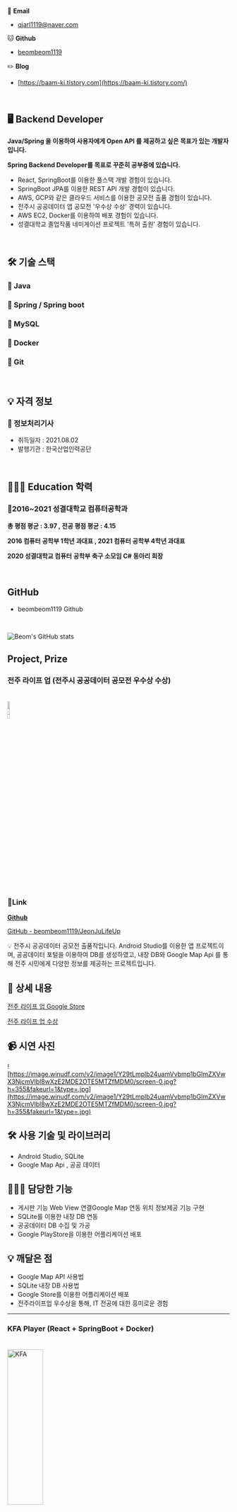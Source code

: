 

        
📧 **Email**

- qjarl1119@naver.com
     
🐱 **Github**

- [beombeom1119](https://github.com/beombeom1119)

✏️ **Blog**

- [https://baam-ki.tistory.com](https://baam-ki.tistory.com/)
 
</p>
<br/>

## 🖥 **Backend Developer**


**Java/Spring 을 이용하여 사용자에게 Open API 를 제공하고 싶은 목표가 있는 개발자입니다.**

**Spring Backend Developer를 목표로 꾸준히 공부중에 있습니다.**

- React, SpringBoot를 이용한 풀스택 개발 경험이 있습니다.
- SpringBoot JPA를 이용한 REST API 개발 경험이 있습니다.
- AWS, GCP와 같은 클라우드 서비스를 이용한 공모전 출품 경험이 있습니다.
- 전주시 공공데이터 앱 공모전 '우수상 수상' 경력이 있습니다.
- AWS EC2, Docker를 이용하여 배포 경험이 있습니다.
- 성결대학교 졸업작품 네미게이션 프로젝트 '특허 출원' 경험이 있습니다.


<br/>

## 🛠️ 기술 스택

### 🔹 Java

### 🔹 Spring / Spring boot

### 🔹 MySQL

### 🔹 Docker

### 🔸 Git

<br/>

## 💡 자격 정보

### 🔹 정보처리기사

- 취득일자 : 2021.08.02
- 발행기관 : 한국산업인력공단


<br/>

## 👨🏻‍🎓 Education 학력

### 🔹2016~2021 성결대학교 컴퓨터공학과

 **총 평점 평균 : 3.97 , 전공 평점 평균 : 4.15**

 **2016 컴퓨터 공학부 1학년 과대표 , 2021 컴퓨터 공학부 4학년 과대표**

 **2020 성결대학교 컴퓨터 공학부 축구 소모임 C# 동아리 회장**
 
<br/>

## GitHub

+ beombeom1119 Github

<br/>

![Beom's GitHub stats](https://github-readme-stats.vercel.app/api?username=beombeom1119) <br/> 



## Project, Prize

### **전주 라이프 업 (전주시 공공데이터 공모전 우수상 수상)**</br></br>

<img src="https://play-lh.googleusercontent.com/rjzg8U6-ZExZDYCNHV8or_afFelgo4bYTswwHq236xN3H3P8djFpfDcseI4AYx1UIA=w240-h480-rw" width="10%" height="10%" title="px(픽셀) 크기 설정" alt="전주 라이프 업" align="center"></img>
</p>


<br/>



### 🔗Link

[**Github**](https://github.com/beombeom1119/JeonJuLifeUp)

[GitHub - beombeom1119/JeonJuLifeUp](https://github.com/beombeom1119/JeonJuLifeUp)

<aside>
💡 전주시 공공데이터 공모전 출품작입니다. Android Studio를 이용한 앱 프로젝트이며, 공공데이터 포털을 이용하여 DB를 생성하였고, 내장 DB와 Google Map Api 를 통해 전주 시민에게 다양한 정보를 제공하는 프로젝트입니다.

</aside>

## 📖 상세 내용

[전주 라이프 업 Google Store](https://play.google.com/store/apps/details?id=com.jeonjulife.jeonjulifeup)

[전주 라이프 업 수상](https://www.jeonju.go.kr/planweb/board/view.9is?dataUid=9be517a8725f7e720172e8cc08d632ee&page=1&boardUid=9be517a74f8dee91014f90e8502d0602)

## 📹 시연 사진

![https://image.winudf.com/v2/image1/Y29tLmplb24uamVvbmp1bGlmZXVwX3NjcmVlbl8wXzE2MDE2OTE5MTZfMDM0/screen-0.jpg?h=355&fakeurl=1&type=.jpg](https://image.winudf.com/v2/image1/Y29tLmplb24uamVvbmp1bGlmZXVwX3NjcmVlbl8wXzE2MDE2OTE5MTZfMDM0/screen-0.jpg?h=355&fakeurl=1&type=.jpg)


## 🛠️ 사용 기술 및 라이브러리

- Android Studio, SQLite
- Google Map Api , 공공 데이터

## 🙋🏻‍♂️ 담당한 기능

- 게시판 기능 Web View 연결Google Map 연동 위치 정보제공 기능 구현
- SQLite를 이용한 내장 DB 연동
- 공공데이터 DB 수집 및 가공
- Google PlayStore을 이용한 어플리케이션 배포

## 💡 깨달은 점

- Google Map API 사용법
- SQLite 내장 DB 사용법
- Google Store를 이용한 어플리케이션 배포
- 전주라이프업 우수상을 통해, IT 전공에 대한 흥미로운 경험

-------------------------

### **KFA Player (React + SpringBoot + Docker)**</br></br>

<img src="https://github.com/beombeom1119/beombeom1119/blob/main/BEOM_IMG/kfa.png?raw=true" width="40%" height="30%" title="px(픽셀) 크기 설정" alt="KFA" align="center"></img>

### 🔗Link

**[Github](https://github.com/beombeom1119/kfa_player)**

[GitHub - beombeom1119/kfa_player](https://github.com/beombeom1119/kfa_player)

<aside>
💡 Front : React , Back : SpringBoot 와 REST API 를 이용한 선수 정보 웹 페이지입니다.
React를 이용한 SPA 형식, SpringBoot Jpa를 이용한 DB 처리를 하였습니다.
REST API (GET,POST,PUT,DELETE 메소드를 이용했습니다.)

이후 배포시에 EC2와 Docker를 이용하여, 프로젝트를 배포하였습니다.

</aside>

## 📖 상세 내용

블로그 프로젝트 설명 : [https://baam-ki.tistory.com/69](https://baam-ki.tistory.com/69)

블로그 도커 배포 설명 : [https://baam-ki.tistory.com/entry/React-Spring-Boot-AWS-도커-배포](https://baam-ki.tistory.com/entry/React-Spring-Boot-AWS-%EB%8F%84%EC%BB%A4-%EB%B0%B0%ED%8F%AC)

## 📹 시연 영상

[https://youtu.be/QH781dOS0u8](https://youtu.be/QH781dOS0u8)

## 🛠️ 사용 기술 및 라이브러리

- React, Java Script
- Spring Boot, JPA , AWS RDS ,AWS EC2
- Docker, Git

## 🙋🏻‍♂️ 담당한 기능

- React를 이용한 Front 개발
- SpringBoot를 이용한 BackEnd 개발
- AWS RDS를 이용한 DB데이터 연동
- JPA를 이용한 REST API
- AWS EC2 ,Docker를 이용한 배포

## 💡 깨달은 점

- React와 SpringBoot 사용법
- JPA Object 형식과 @Query 형식 경험
- Docker와 EC2 를 이용한 프로젝트 배포

<hr/>


### **내미게이션 (2021 성결대학교 컴퓨터공학과 졸업작품 3위), 특허 출원 **</br></br>

<img src="https://img1.daumcdn.net/thumb/R1280x0/?scode=mtistory2&fname=https%3A%2F%2Fblog.kakaocdn.net%2Fdn%2FQtvxE%2FbtrjddApyd6%2FeIKmKh69XvpbniCQs08gLK%2Fimg.png" width="10%" height="10%" title="px(픽셀) 크기 설정" alt="내미게이션" align="center"></img>

### 🔗Link

**[Github](https://github.com/beombeom1119/Namigation/tree/WEB)**

[GitHub - beombeom1119/Namigation at WEB](https://github.com/beombeom1119/Namigation/tree/WEB)

<aside>
💡 성결대학교 졸업작품으로 진행한 프로젝트입니다. 크롤링을 이용하여, 다양한 사람들의 헤어 스타일 데이터를 모으고, Teachable Machine을 통해 라벨링, 이후 분류하는 작업을 하였습니다.
이후 IOT 스마트 미러를 통해 탈모를 측정하고, React와 Android를 이용하여 서비스를 체험할 수 있는 프로젝트입니다.

</aside>

## 📖 상세 내용

   

[내미게이션 포트폴리오](https://drive.google.com/file/d/1K3RL_HeT-AJEmYZIaCQOy6JvhRrSk-r6/view)

[내미게이션 특허출원 출원서](https://drive.google.com/file/d/1n1aVSMk7RQjMJTHfyDP0DpYRH2m4Zobn/view?usp=sharing)

## 📹 시연 영상

[내미게이션 시연 영상](https://www.youtube.com/watch?v=4XMnau_PSn0)

[https://www.youtube.com/watch?v=4XMnau_PSn0](https://www.youtube.com/watch?v=4XMnau_PSn0)

## 🛠️ 사용 기술 및 라이브러리

- Node JS, React, AWS EC2, Java Script
- Teachable machine, Raspberry Pi, Andriod, Crawling, MySQL
- Jira, Git

## 🙋🏻‍♂️ 담당한 기능

- React와 Node JS를 이용한 웹 페이지 개발
- AWS를 이용한 서버이용 프로젝트 배포
- QR 코드 로그인 기능 구현
- Teachable Machine 이용한 머신러닝 개발
- Python Crawling 을 이용한 데이터 수집

## 💡 깨달은 점

- GitHub를 이용한 형상 관리
- React와 Node Js 사용법
- AWS EC2를 이용한 서버 개념 경험
- 소프트웨어 개발 단계인 요구사항 분석, 시스템 명세, 설계, 구현, 테스트, 유지보수의 라이프 사이클을 경험
<hr/>

### **What Brand (Google Megazone "클라우드를 부탁해" 출품 작)**</br></br>

<img src="https://github.com/beombeom1119/beombeom1119/blob/main/BEOM_IMG/whatbrand.jpg?raw=true" width="10%" height="10%" title="px(픽셀) 크기 설정" alt="whatBrand" align="center"></img>

### 🔗Link

**[Githu](https://github.com/beombeom1119/GoogleMegazone)b**

[GitHub - beombeom1119/GoogleMegazone](https://github.com/beombeom1119/GoogleMegazone)

<aside>
💡 Google Megazone “클라우드를 부탁해" 공모전 출품작 입니다. 구글 클라우드에서 제공하는 Google Map API 와 GCP를 활용하고, 웹 환경에서는 REACT와 Teachable Machine을 활용하여 사진 속 브랜드를 찾아주는 기능을 완성하였습니다. 해당 프로젝트의 백엔드는 node Js 버전과 Spring Boot 버전 두가지가 있습니다.

</aside>

## 📖 상세 내용

 [브랜드를 찾아줘 링크](https://what-brand.netlify.app/)

[브랜드를 찾아줘 블로그](https://baam-ki.tistory.com/66)

## 📹 시연 영상

[브랜드를 찾아줘 시연 영상](https://www.youtube.com/watch?v=ZwyrESE1lyQ)

[https://www.youtube.com/watch?v=ZwyrESE1lyQ](https://www.youtube.com/watch?v=ZwyrESE1lyQ)

## 🛠️ 사용 기술 및 라이브러리

- Node JS, React, Google Cloud, Java Script,Spring Boot
- Teachable machine, Crawling, MySQL
- Git

## 🙋🏻‍♂️ 담당한 기능

- React와 Node JS를 이용한 웹 페이지 개발
- Node JS 코드 → Spring Boot로 변경 완료
- Netlify를 이용한 배포
- Teachable Machine 이용한 머신러닝 개발
- Python Crawling 을 이용한 데이터 수집

## 💡 깨달은 점

- Google Map API 사용법
- GCP 사용 방법
- Node Js에서 SpringBoot로 바꾸면서 SpringBoot에 관한 이해
- GoogleMegazone 후드티는 생각보다 마음에 들지 않다!

<hr/>


### **솔저 라이프 업** </br></br>

### 🔗Link

**[Github](https://github.com/beombeom1119/SoldierLifeUp)**

[GitHub - beombeom1119/SoldierLifeUp](https://github.com/beombeom1119/SoldierLifeUp)

<aside>
💡 국방부 공공데이터 공모전에 출품한 프로젝트입니다. Firebase를 이용하여 채팅 기능을 추가하였고, 국방부에서 제공하는 다양한 정보를 군인들이 확인 할 수 있도록 정보를 제공하는 역할을 하는 어플리케이션입니다.

</aside>

## 🛠️ 사용 기술 및 라이브러리

- Android Studio, SQLite
- Google Map Api , 공공 데이터

## 🙋🏻‍♂️ 담당한 기능

- Android를 활용한 화면 구성 및 기능 구현
- SQLite를 이용한 내장 DB 연동
- Google PlayStore을 이용한 어플리케이션 배포

## 📹 시연 사진

![https://image.winudf.com/v2/image1/Y29tLnNvbGRpZXIuc29sZGllcmxpZmV1cF9zY3JlZW5fMl8xNjIwNTgzMTQ0XzA0Nw/screen-2.jpg?h=355&fakeurl=1&type=.jpg](https://image.winudf.com/v2/image1/Y29tLnNvbGRpZXIuc29sZGllcmxpZmV1cF9zY3JlZW5fMl8xNjIwNTgzMTQ0XzA0Nw/screen-2.jpg?h=355&fakeurl=1&type=.jpg)


## 💡 깨달은 점

- FireBase 사용법
- SQLite 내장 DB 사용법
- Google Store를 이용한 어플리케이션 배포
- 공공데이터 DB 수집 및 가공
<hr/>


### **메이저타임 (내미게이션 (2020 성결대학교 컴퓨터공학과 설계경진대회 1위) )** </br></br>

<img src="https://github.com/beombeom1119/beombeom1119/blob/main/BEOM_IMG/Major.jpg?raw=true" width="10%" height="10%" title="px(픽셀) 크기 설정" alt="메이저타임" align="center"></img>


### 🔗Link

[**Github**](https://github.com/beombeom1119/JeonJuLifeUp)

[GitHub - beombeom1119/MajorTime](https://github.com/beombeom1119/MajorTime)

<aside>
💡 2020년 성결대학교 컴퓨터공하고가 설계 경진대회 1위를 수상한 메이저 타임 어플리케이션 프로젝트입니다. 내장 DB를 이용하여 게시판 기능을 완성하였고, Google Map API를 이용하여 학교 내 건물 위치를 제공해줍니다.

</aside>

## 📖 상세 내용

   

[메이저 타임 포트폴리오](https://drive.google.com/file/d/11NtuYPdBbkBO57612u-jf9llCnOIFOZn/view?usp=sharing)

## 🛠️ 사용 기술 및 라이브러리

- Android Studio, SQLite
- Google Map Api , 공공 데이터

## 🙋🏻‍♂️ 담당한 기능

- 게시판 기능 Web View 연결Google Map 연동 위치 정보제공 기능 구현
- SQLite를 이용한 내장 DB 연동

<hr/>

### **Spring Boot 게시판** </br></br>

<img src="https://github.com/beombeom1119/beombeom1119/blob/main/BEOM_IMG/AWS_SPRING.png?raw=true" width="30%" height="30%" title="px(픽셀) 크기 설정" alt="Spring Boot 게시판" align="center"></img>


### 🔗Link

**[Github](https://github.com/beombeom1119/AWS_SPRING)**

[GitHub - beombeom1119/AWS_SPRING](https://github.com/beombeom1119/AWS_SPRING)

<aside>
💡 Youtube 한코딩님의 강의를 보고 작성한 코드입니다.
 JPA + 타임리프

</aside>

## 📖 상세 내용

   

[해당 프로젝트 설명 링크](https://baam-ki.tistory.com/25?category=929988)

[아마존 서버 배포](https://baam-ki.tistory.com/category/IT/AWS)


## 🛠️ 사용 기술 및 라이브러리

- Spring Boot, Java, Maria DB
- Bootstrap, AWS EC2, Git

## 💡 깨달은 점

- Spring 기본 개념
- Spring MVC 패턴
- AWS EC2를 이용한 서버 배포



<hr/>
<br/>

<br/>

## 교내수상

<br/>

<p align="center" style="..."> 
<img src="https://github.com/beombeom1119/beombeom1119/blob/main/BEOM_IMG/%E1%84%80%E1%85%AD%E1%84%82%E1%85%A2%E1%84%89%E1%85%AE%E1%84%89%E1%85%A1%E1%86%BC.png?raw=true" width="90%" height="80%" title="px(픽셀) 크기 설정" alt="교내 수상" align="center"></img>
</p>
<br/>


